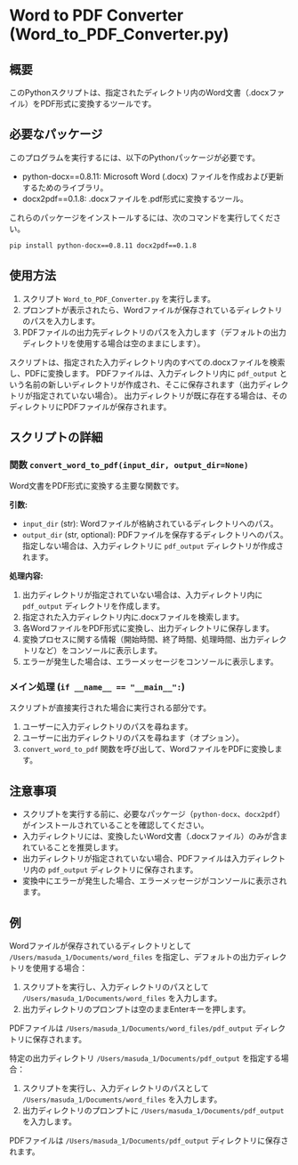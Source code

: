 # Word to PDF Converter (Word_to_PDF_Converter.py)

## 概要

このPythonスクリプトは、指定されたディレクトリ内のWord文書（.docxファイル）をPDF形式に変換するツールです。

## 必要なパッケージ

このプログラムを実行するには、以下のPythonパッケージが必要です。

- python-docx==0.8.11: Microsoft Word (.docx) ファイルを作成および更新するためのライブラリ。
- docx2pdf==0.1.8: .docxファイルを.pdf形式に変換するツール。

これらのパッケージをインストールするには、次のコマンドを実行してください。

```bash
pip install python-docx==0.8.11 docx2pdf==0.1.8
```

## 使用方法

1. スクリプト `Word_to_PDF_Converter.py` を実行します。
2. プロンプトが表示されたら、Wordファイルが保存されているディレクトリのパスを入力します。
3. PDFファイルの出力先ディレクトリのパスを入力します（デフォルトの出力ディレクトリを使用する場合は空のままにします）。

スクリプトは、指定された入力ディレクトリ内のすべての.docxファイルを検索し、PDFに変換します。
PDFファイルは、入力ディレクトリ内に `pdf_output` という名前の新しいディレクトリが作成され、そこに保存されます（出力ディレクトリが指定されていない場合）。
出力ディレクトリが既に存在する場合は、そのディレクトリにPDFファイルが保存されます。

## スクリプトの詳細

### 関数 `convert_word_to_pdf(input_dir, output_dir=None)`

Word文書をPDF形式に変換する主要な関数です。

**引数:**

- `input_dir` (str): Wordファイルが格納されているディレクトリへのパス。
- `output_dir` (str, optional): PDFファイルを保存するディレクトリへのパス。指定しない場合は、入力ディレクトリに `pdf_output` ディレクトリが作成されます。

**処理内容:**

1. 出力ディレクトリが指定されていない場合は、入力ディレクトリ内に `pdf_output` ディレクトリを作成します。
2. 指定された入力ディレクトリ内に.docxファイルを検索します。
3. 各WordファイルをPDF形式に変換し、出力ディレクトリに保存します。
4. 変換プロセスに関する情報（開始時間、終了時間、処理時間、出力ディレクトリなど）をコンソールに表示します。
5. エラーが発生した場合は、エラーメッセージをコンソールに表示します。

### メイン処理 (`if __name__ == "__main__":`)

スクリプトが直接実行された場合に実行される部分です。

1. ユーザーに入力ディレクトリのパスを尋ねます。
2. ユーザーに出力ディレクトリのパスを尋ねます（オプション）。
3. `convert_word_to_pdf` 関数を呼び出して、WordファイルをPDFに変換します。

## 注意事項

- スクリプトを実行する前に、必要なパッケージ（`python-docx`、`docx2pdf`）がインストールされていることを確認してください。
- 入力ディレクトリには、変換したいWord文書（.docxファイル）のみが含まれていることを推奨します。
- 出力ディレクトリが指定されていない場合、PDFファイルは入力ディレクトリ内の `pdf_output` ディレクトリに保存されます。
- 変換中にエラーが発生した場合、エラーメッセージがコンソールに表示されます。

## 例

Wordファイルが保存されているディレクトリとして `/Users/masuda_1/Documents/word_files` を指定し、デフォルトの出力ディレクトリを使用する場合：

1. スクリプトを実行し、入力ディレクトリのパスとして `/Users/masuda_1/Documents/word_files` を入力します。
2. 出力ディレクトリのプロンプトは空のままEnterキーを押します。

PDFファイルは `/Users/masuda_1/Documents/word_files/pdf_output` ディレクトリに保存されます。

特定の出力ディレクトリ `/Users/masuda_1/Documents/pdf_output` を指定する場合：

1. スクリプトを実行し、入力ディレクトリのパスとして `/Users/masuda_1/Documents/word_files` を入力します。
2. 出力ディレクトリのプロンプトに `/Users/masuda_1/Documents/pdf_output` を入力します。

PDFファイルは `/Users/masuda_1/Documents/pdf_output` ディレクトリに保存されます。
